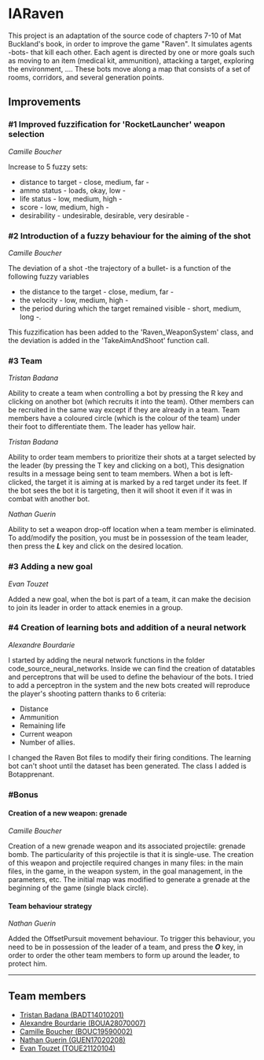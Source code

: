 # IARaven

This project is an adaptation of the source code of chapters 7-10 of Mat Buckland's book, in order to improve the game "Raven".
It simulates agents -bots- that kill each other. Each agent is directed by one or more goals such as moving to an item (medical kit, ammunition), attacking a target, exploring the environment, .... These bots move along a map that consists of a set of rooms, corridors, and several generation points.


## Improvements

### #1 Improved fuzzification for 'RocketLauncher' weapon selection
*Camille Boucher*

Increase to 5 fuzzy sets: 
- distance to target - close, medium, far - 
- ammo status - loads, okay, low -
- life status - low, medium, high - 
- score - low, medium, high -
- desirability - undesirable, desirable, very desirable -


### #2 Introduction of a fuzzy behaviour for the aiming of the shot
*Camille Boucher*

The deviation of a shot -the trajectory of a bullet- is a function of the following fuzzy variables 
- the distance to the target - close, medium, far - 
- the velocity - low, medium, high - 
- the period during which the target remained visible - short, medium, long -.

This fuzzification has been added to the 'Raven_WeaponSystem' class, and the deviation is added in the 'TakeAimAndShoot' function call.


### #3 Team
*Tristan Badana*

Ability to create a team when controlling a bot by pressing the R key and clicking on another bot (which recruits it into the team).
Other members can be recruited in the same way except if they are already in a team. Team members have a coloured circle (which is the colour of the team) under their foot to differentiate them. The leader has yellow hair.


*Tristan Badana*

Ability to order team members to prioritize their shots at a target selected by the leader (by pressing the T key and clicking on a bot), This designation results in a message being sent to team members. When a bot is left-clicked, the target it is aiming at is marked by a red target under its feet. If the bot sees the bot it is targeting, then it will shoot it even if it was in combat with another bot.

*Nathan Guerin*

Ability to set a weapon drop-off location when a team member is eliminated. To add/modify the position, you must be in possession of the team leader, then press the ***L*** key and click on the desired location.

### #3 Adding a new goal
*Evan Touzet*

Added a new goal, when the bot is part of a team, it can make the decision to join its leader in order to attack enemies in a group. 


### #4 Creation of learning bots and addition of a neural network
*Alexandre Bourdarie*

I started by adding the neural network functions in the folder code_source_neural_networks. 
Inside we can find the creation of datatables and perceptrons that will be used to define the behaviour of the bots.
I tried to add a perceptron in the system and the new bots created will reproduce the player's shooting pattern thanks to 6 criteria:

* Distance 
* Ammunition 
* Remaining life 
* Current weapon 
* Number of allies.

I changed the Raven Bot files to modify their firing conditions.
The learning bot can't shoot until the dataset has been generated.
The class I added is Botapprenant. 



### #Bonus
#### Creation of a new weapon: grenade
*Camille Boucher*

Creation of a new grenade weapon and its associated projectile: grenade bomb. The particularity of this projectile is that it is single-use.
The creation of this weapon and projectile required changes in many files: in the main files, in the game, in the weapon system, in the goal management, in the parameters, etc.
The initial map was modified to generate a grenade at the beginning of the game (single black circle).


#### Team behaviour strategy
*Nathan Guerin*

Added the OffsetPursuit movement behaviour. To trigger this behaviour, you need to be in possession of the leader of a team, and press the ***O*** key, in order to order the other team members to form up around the leader, to protect him.

----

## Team members

* [Tristan Badana (BADT14010201)](mailto:tbadana@etu.uqac.ca)
* [Alexandre Bourdarie (BOUA28070007)](mailto:abourdarie@etu.uqac.ca)
* [Camille Boucher (BOUC19590002)](mailto:cboucher17@etu.uqac.ca)
* [Nathan Guerin (GUEN17020208)](mailto:nguerin5@etu.uqac.ca)
* [Evan Touzet (TOUE21120104)](mailto:etouzet@etu.uqac.ca)
